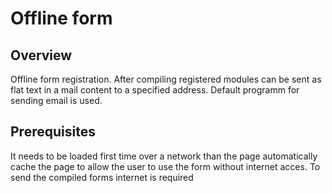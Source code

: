 # Offline form

## Overview
Offline form registration.
After compiling registered modules can be sent as flat text in a mail content to a specified address. Default programm for sending email is used.

## Prerequisites
It needs to be loaded first time over a network than the page automatically cache the page to allow the user to use the form without internet acces.
To send the compiled forms internet is required

